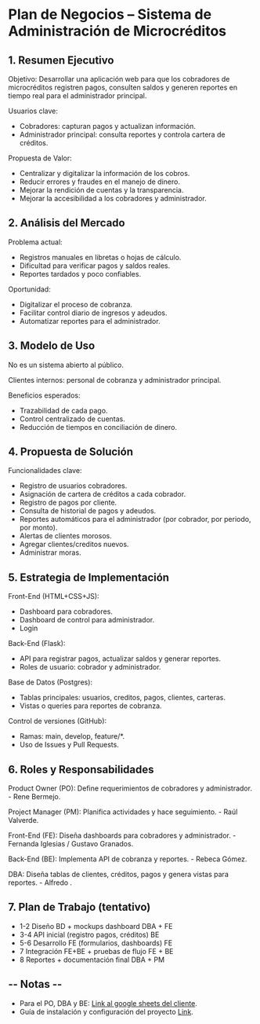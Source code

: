 
# Plan de Negocios – Sistema de Administración de Microcréditos
## 1. Resumen Ejecutivo

Objetivo: Desarrollar una aplicación web para que los cobradores de microcréditos registren pagos, consulten saldos y generen reportes en tiempo real para el administrador principal.

Usuarios clave:
- Cobradores: capturan pagos y actualizan información.
- Administrador principal: consulta reportes y controla cartera de créditos.

Propuesta de Valor:
- Centralizar y digitalizar la información de los cobros.
- Reducir errores y fraudes en el manejo de dinero.
- Mejorar la rendición de cuentas y la transparencia.
- Mejorar la accesibilidad a los cobradores y administrador.

## 2. Análisis del Mercado

Problema actual:
 - Registros manuales en libretas o hojas de cálculo.
 - Dificultad para verificar pagos y saldos reales.
 - Reportes tardados y poco confiables.

Oportunidad:
- Digitalizar el proceso de cobranza.
- Facilitar control diario de ingresos y adeudos.
- Automatizar reportes para el administrador.

## 3. Modelo de Uso

No es un sistema abierto al público.

Clientes internos: personal de cobranza y administrador principal.

Beneficios esperados:

- Trazabilidad de cada pago.
- Control centralizado de cuentas.
- Reducción de tiempos en conciliación de dinero.

## 4. Propuesta de Solución

Funcionalidades clave:
- Registro de usuarios cobradores.
- Asignación de cartera de créditos a cada cobrador.
- Registro de pagos por cliente.
- Consulta de historial de pagos y adeudos.
- Reportes automáticos para el administrador (por cobrador, por periodo, por monto).
- Alertas de clientes morosos.
- Agregar clientes/creditos nuevos.
- Administrar moras.

## 5. Estrategia de Implementación

Front-End (HTML+CSS+JS):
- Dashboard para cobradores.
- Dashboard de control para administrador.
- Login

Back-End (Flask):

- API para registrar pagos, actualizar saldos y generar reportes.
- Roles de usuario: cobrador y administrador.

Base de Datos (Postgres):
- Tablas principales: usuarios, creditos, pagos, clientes, carteras.
- Vistas o queries para reportes de cobranza.

Control de versiones (GitHub):
- Ramas: main, develop, feature/*.
- Uso de Issues y Pull Requests.

## 6. Roles y Responsabilidades

Product Owner (PO): Define requerimientos de cobradores y administrador. - Rene Bermejo.

Project Manager (PM): Planifica actividades y hace seguimiento. - Raúl Valverde.

Front-End (FE): Diseña dashboards para cobradores y administrador. - Fernanda Iglesias / Gustavo Granados.

Back-End (BE): Implementa API de cobranza y reportes. - Rebeca Gómez.

DBA: Diseña tablas de clientes, créditos, pagos y genera vistas para reportes. - Alfredo .

## 7. Plan de Trabajo (tentativo)
- 1-2	  Diseño BD + mockups dashboard	  DBA + FE
- 3-4	  API inicial (registro pagos, créditos)	  BE
- 5-6	  Desarrollo FE (formularios, dashboards)	  FE
- 7	  Integración FE+BE + pruebas de flujo	  FE + BE
- 8	  Reportes + documentación final	  DBA + PM

## -- Notas --
- Para el PO, DBA y BE: [Link al google sheets del cliente](https://docs.google.com/spreadsheets/d/1zv5CVmtzXvHYGdaY3UP40fK2whJVYFIGNw84OHz_w0c/edit?usp=sharing).
- Guía de instalación y configuración del proyecto [Link](https://github.com/raulhongo3132/administracion-de-microcreditos/blob/main/primeros_pasos.md).
